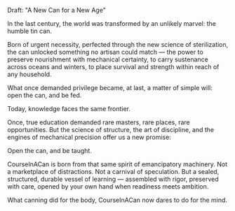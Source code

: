 Draft: "A New Can for a New Age"

In the last century, the world was transformed by an unlikely marvel:
the humble tin can.

Born of urgent necessity, perfected through the new science of sterilization, the can unlocked something no artisan could match — the power to preserve nourishment with mechanical certainty, to carry sustenance across oceans and winters, to place survival and strength within reach of any household.

What once demanded privilege became, at last, a matter of simple will: open the can, and be fed.

Today, knowledge faces the same frontier.

Once, true education demanded rare masters, rare places, rare opportunities.
But the science of structure, the art of discipline, and the engines of mechanical precision offer us a new promise:

Open the can, and be taught.

CourseInACan is born from that same spirit of emancipatory machinery.
Not a marketplace of distractions.
Not a carnival of speculation.
But a sealed, structured, durable vessel of learning — assembled with rigor, preserved with care, opened by your own hand when readiness meets ambition.

What canning did for the body, CourseInACan now dares to do for the mind.